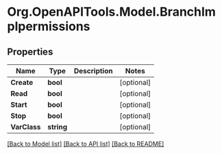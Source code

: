 # Org.OpenAPITools.Model.BranchImplpermissions

## Properties

Name | Type | Description | Notes
------------ | ------------- | ------------- | -------------
**Create** | **bool** |  | [optional] 
**Read** | **bool** |  | [optional] 
**Start** | **bool** |  | [optional] 
**Stop** | **bool** |  | [optional] 
**VarClass** | **string** |  | [optional] 

[[Back to Model list]](../README.md#documentation-for-models) [[Back to API list]](../README.md#documentation-for-api-endpoints) [[Back to README]](../README.md)

